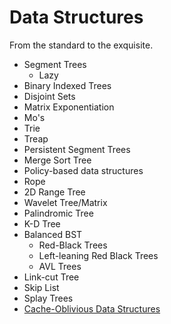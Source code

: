 # Data Structures

From the standard to the exquisite.

* Segment Trees
	* Lazy
* Binary Indexed Trees
* Disjoint Sets
* Matrix Exponentiation
* Mo's
* Trie
* Treap
* Persistent Segment Trees
* Merge Sort Tree
* Policy-based data structures
* Rope
* 2D Range Tree
* Wavelet Tree/Matrix
* Palindromic Tree
* K-D Tree
* Balanced BST
	* Red-Black Trees
	* Left-leaning Red Black Trees
	* AVL Trees
* Link-cut Tree
* Skip List
* Splay Trees
* [Cache-Oblivious Data Structures](https://blogs.msdn.microsoft.com/devdev/2007/06/12/cache-oblivious-data-structures/)
